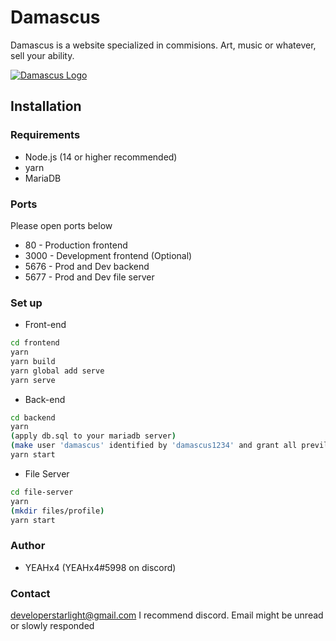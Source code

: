 # Damascus

Damascus is a website specialized in commisions. Art, music or whatever, sell your ability.

[![Damascus Logo](https://cdn.discordapp.com/attachments/847474975049121872/847489651480330272/or_-017.jpg)](https://github.com/5tarlight/Damascus)

## Installation

### Requirements

- Node.js (14 or higher recommended)
- yarn
- MariaDB

### Ports

Please open ports below

- 80 - Production frontend
- 3000 - Development frontend (Optional)
- 5676 - Prod and Dev backend
- 5677 - Prod and Dev file server

### Set up

- Front-end

```bash
cd frontend
yarn
yarn build
yarn global add serve
yarn serve
```

- Back-end

```bash
cd backend
yarn
(apply db.sql to your mariadb server)
(make user 'damascus' identified by 'damascus1234' and grant all previleges in damascus for 'damascus')
yarn start
```

- File Server

```bash
cd file-server
yarn
(mkdir files/profile)
yarn start
```

### Author

- YEAHx4 (YEAHx4#5998 on discord)

### Contact

<developerstarlight@gmail.com>
I recommend discord. Email might be unread or slowly responded
